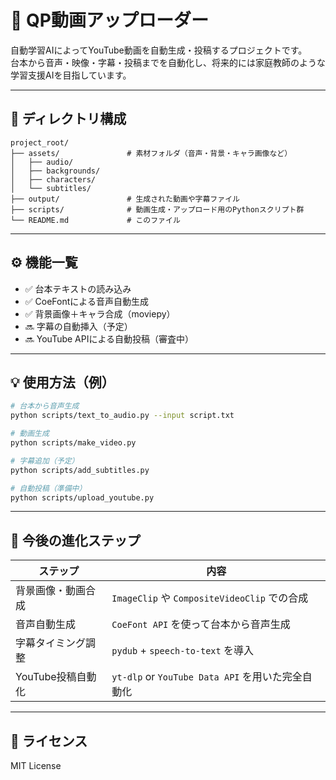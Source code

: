 
# 🎥 QP動画アップローダー

自動学習AIによってYouTube動画を自動生成・投稿するプロジェクトです。  
台本から音声・映像・字幕・投稿までを自動化し、将来的には家庭教師のような学習支援AIを目指しています。

---

## 📁 ディレクトリ構成

```
project_root/
├── assets/               # 素材フォルダ（音声・背景・キャラ画像など）
│   ├── audio/
│   ├── backgrounds/
│   ├── characters/
│   └── subtitles/
├── output/               # 生成された動画や字幕ファイル
├── scripts/              # 動画生成・アップロード用のPythonスクリプト群
└── README.md             # このファイル
```

---

## ⚙️ 機能一覧

- ✅ 台本テキストの読み込み
- ✅ CoeFontによる音声自動生成
- ✅ 背景画像＋キャラ合成（moviepy）
- 🔜 字幕の自動挿入（予定）
- 🔜 YouTube APIによる自動投稿（審査中）

---

## 💡 使用方法（例）

```bash
# 台本から音声生成
python scripts/text_to_audio.py --input script.txt

# 動画生成
python scripts/make_video.py

# 字幕追加（予定）
python scripts/add_subtitles.py

# 自動投稿（準備中）
python scripts/upload_youtube.py
```

---

## 📌 今後の進化ステップ

| ステップ         | 内容                                                 |
|------------------|------------------------------------------------------|
| 背景画像・動画合成 | `ImageClip` や `CompositeVideoClip` での合成           |
| 音声自動生成      | `CoeFont API` を使って台本から音声生成                 |
| 字幕タイミング調整 | `pydub` + `speech-to-text` を導入                      |
| YouTube投稿自動化 | `yt-dlp` or `YouTube Data API` を用いた完全自動化        |

---

## 📜 ライセンス

MIT License
